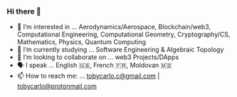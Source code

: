### Hi there 👋

- 🔭 I’m interested in ... Aerodynamics/Aerospace, Blockchain/web3, Computational      Engineering, Computational Geometry, Cryptography/CS, Mathematics, Physics, Quantum Computing
- 🌱 I’m currently studying ... Software Engineering & Algebraic Topology
- 👯 I’m looking to collaborate on ... web3 Projects/DApps 
- 🗣 I speak ... English 🇬🇧, French 🇫🇷, Moldovan 🇲🇩
- 📫 How to reach me: ... tobycarlo.c@gmail.com | tobycarlo@protonmail.com
